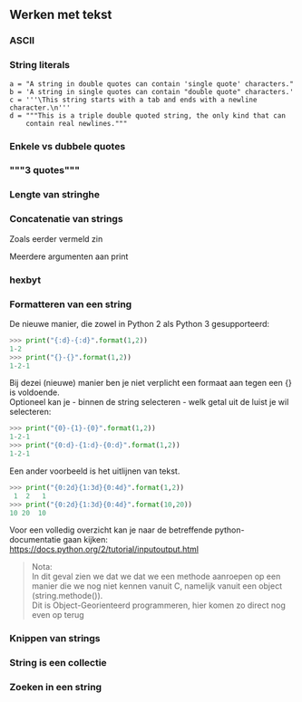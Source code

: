 ## Werken met tekst

### ASCII

### String literals

~~~
a = "A string in double quotes can contain 'single quote' characters."
b = 'A string in single quotes can contain "double quote" characters.'
c = '''\This string starts with a tab and ends with a newline character.\n'''
d = """This is a triple double quoted string, the only kind that can
    contain real newlines."""

~~~


### Enkele vs dubbele quotes

### """3 quotes""" 

### Lengte van stringhe

### Concatenatie van strings

Zoals eerder vermeld zin

Meerdere argumenten aan print

### hexbyt

### Formatteren van een string

De nieuwe manier, die zowel in Python 2 als Python 3 gesupporteerd:

~~~python
>>> print("{:d}-{:d}".format(1,2))
1-2
>>> print("{}-{}".format(1,2))
1-2-1
~~~

Bij dezei (nieuwe) manier ben je niet verplicht een formaat aan tegen een {} is voldoende.  
Optioneel kan je - binnen de string selecteren - welk getal uit de luist je wil selecteren:

~~~python
>>> print("{0}-{1}-{0}".format(1,2))
1-2-1
>>> print("{0:d}-{1:d}-{0:d}".format(1,2))
1-2-1
~~~

Een ander voorbeeld is het uitlijnen van tekst.

~~~python
>>> print("{0:2d}{1:3d}{0:4d}".format(1,2))
 1  2   1
>>> print("{0:2d}{1:3d}{0:4d}".format(10,20))
10 20  10
~~~

Voor een volledig overzicht kan je naar de betreffende python-documentatie gaan kijken:  
https://docs.python.org/2/tutorial/inputoutput.html


> Nota:  
> In dit geval zien we dat we dat we een methode aanroepen op een manier die we nog niet kennen vanuit C, namelijk vanuit een object (string.methode()).  
> Dit is Object-Georienteerd programmeren, hier komen zo direct nog even op terug



### Knippen van strings

### String is een collectie

### Zoeken in een string
